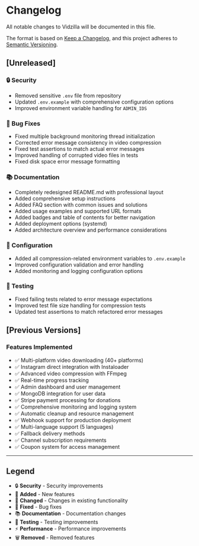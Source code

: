 # Changelog

All notable changes to Vidzilla will be documented in this file.

The format is based on [Keep a Changelog](https://keepachangelog.com/en/1.0.0/),
and this project adheres to [Semantic Versioning](https://semver.org/spec/v2.0.0.html).

## [Unreleased]

### 🔒 Security
- Removed sensitive `.env` file from repository
- Updated `.env.example` with comprehensive configuration options
- Improved environment variable handling for `ADMIN_IDS`

### 🐛 Bug Fixes
- Fixed multiple background monitoring thread initialization
- Corrected error message consistency in video compression
- Fixed test assertions to match actual error messages
- Improved handling of corrupted video files in tests
- Fixed disk space error message formatting

### 📚 Documentation
- Completely redesigned README.md with professional layout
- Added comprehensive setup instructions
- Added FAQ section with common issues and solutions
- Added usage examples and supported URL formats
- Added badges and table of contents for better navigation
- Added deployment options (systemd)
- Added architecture overview and performance considerations

### 🔧 Configuration
- Added all compression-related environment variables to `.env.example`
- Improved configuration validation and error handling
- Added monitoring and logging configuration options

### 🧪 Testing
- Fixed failing tests related to error message expectations
- Improved test file size handling for compression tests
- Updated test assertions to match refactored error messages

## [Previous Versions]

### Features Implemented
- ✅ Multi-platform video downloading (40+ platforms)
- ✅ Instagram direct integration with Instaloader
- ✅ Advanced video compression with FFmpeg
- ✅ Real-time progress tracking
- ✅ Admin dashboard and user management
- ✅ MongoDB integration for user data
- ✅ Stripe payment processing for donations
- ✅ Comprehensive monitoring and logging system
- ✅ Automatic cleanup and resource management
- ✅ Webhook support for production deployment
- ✅ Multi-language support (5 languages)
- ✅ Fallback delivery methods
- ✅ Channel subscription requirements
- ✅ Coupon system for access management

---

## Legend

- 🔒 **Security** - Security improvements
- 🚀 **Added** - New features
- 🔧 **Changed** - Changes in existing functionality
- 🐛 **Fixed** - Bug fixes
- 📚 **Documentation** - Documentation changes
- 🧪 **Testing** - Testing improvements
- ⚡ **Performance** - Performance improvements
- 🗑️ **Removed** - Removed features
